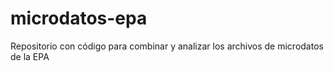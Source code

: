 # microdatos-epa
Repositorio con código para combinar y analizar los archivos de microdatos de la EPA
